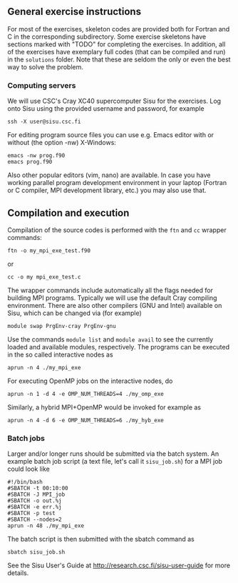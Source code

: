 ## General exercise instructions

For most of the exercises, skeleton codes are provided both for Fortran and C
in the corresponding subdirectory. Some exercise skeletons have sections
marked with "TODO" for completing the exercises. In addition, all of the
exercises have exemplary full codes (that can be compiled and run) in the
`solutions` folder. Note that these are seldom the only or even the best way to
solve the problem.

### Computing servers
We will use CSC's Cray XC40 supercomputer Sisu for the exercises. Log onto
Sisu using the provided username and password, for example

```
ssh -X user@sisu.csc.fi
```

For editing program source files you can use e.g. Emacs editor with or without
(the option -nw) X-Windows:

```
emacs -nw prog.f90
emacs prog.f90
```

Also other popular editors (vim, nano) are available.
In case you have working parallel program development environment in your
laptop (Fortran or C compiler, MPI development library, etc.) you may also use
that.

## Compilation and execution
Compilation of the source codes is performed with the `ftn` and `cc` wrapper
commands:
```
ftn -o my_mpi_exe_test.f90
```
or
```
cc -o my mpi_exe_test.c
```

The wrapper commands include automatically all the flags needed for building
MPI programs.
Typically we will use the default Cray compiling environment. There are also
other compilers (GNU and Intel) available on Sisu, which  can be changed via
(for example)
```
module swap PrgEnv-cray PrgEnv-gnu
```
Use the commands `module list` and `module avail` to see the currently loaded
and available modules, respectively.
The programs can be executed in the so called interactive nodes as
```
aprun -n 4 ./my_mpi_exe
```
For executing OpenMP jobs on the interactive nodes, do
```
aprun -n 1 -d 4 -e OMP_NUM_THREADS=4 ./my_omp_exe
```
Similarly, a hybrid MPI+OpenMP would be invoked for example as
```
aprun -n 4 -d 6 -e OMP_NUM_THREADS=6 ./my_hyb_exe
```

### Batch jobs
Larger and/or longer runs should be submitted via the batch system. An example
batch job script (a text file, let's call it `sisu_job.sh`) for a MPI job
could look like
```
#!/bin/bash
#SBATCH -t 00:10:00
#SBATCH -J MPI_job
#SBATCH -o out.%j
#SBATCH -e err.%j
#SBATCH -p test
#SBATCH --nodes=2
aprun -n 48 ./my_mpi_exe
```

The batch script is then submitted with the sbatch command as
```
sbatch sisu_job.sh
```
See the Sisu User's Guide at http://research.csc.fi/sisu-user-guide for more
details.

